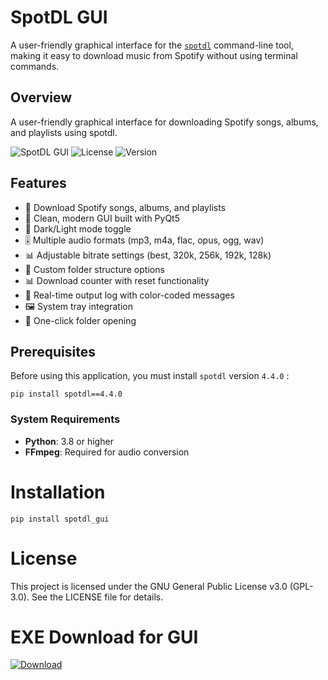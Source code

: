 # SpotDL GUI
A user-friendly graphical interface for the [`spotdl`](https://github.com/spotDL/spotify-downloader) command-line tool, making it easy to download music from Spotify without using terminal commands.

## Overview
A user-friendly graphical interface for downloading Spotify songs, albums, and playlists using spotdl.

![SpotDL GUI](https://img.shields.io/badge/Python-3.8%2B-blue)
![License](https://img.shields.io/badge/License-GPLv3-green)
![Version](https://img.shields.io/badge/Version-0.1.0-orange)

## Features
- 🎵 Download Spotify songs, albums, and playlists
- 🎨 Clean, modern GUI built with PyQt5
- 🌙 Dark/Light mode toggle
- 🎚️ Multiple audio formats (mp3, m4a, flac, opus, ogg, wav)
- 📊 Adjustable bitrate settings (best, 320k, 256k, 192k, 128k)
- 📁 Custom folder structure options
- 📊 Download counter with reset functionality
- 📝 Real-time output log with color-coded messages
- 🖼️ System tray integration
- 🎯 One-click folder opening

## Prerequisites
Before using this application, you must install `spotdl` version `4.4.0` :

```
pip install spotdl==4.4.0
```

### System Requirements
- **Python**: 3.8 or higher
- **FFmpeg**: Required for audio conversion

# Installation
```
pip install spotdl_gui
```

# License
This project is licensed under the GNU General Public License v3.0 (GPL-3.0). See the LICENSE file for details.

# EXE Download for GUI
[![Download](https://img.shields.io/badge/Download-Latest_Release-blue?style=for-the-badge&logo=dropbox)](https://www.dropbox.com/scl/fo/7imxeehxzo4qmb0qmvehp/AL1XuF2Dri3vDB50Dp4yBKg?rlkey=lzjalpgpg57m2qapbg93qyj9x&e=1&st=u8gmlm4e&dl=1)